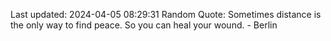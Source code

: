 Last updated: 2024-04-05 08:29:31
Random Quote: Sometimes distance is the only way to find peace. So you can heal your wound. - Berlin